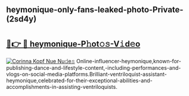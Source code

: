 ## heymonique-only-fans​-leaked-photo​-Private-(2sd4y)


# <h2><a href="https://mediaupload.pro?title=heymonique&ref=git">🔗👉 🔴 heymonique-P𝚑ot𝚘𝚜-V𝚒d𝚎o</a></h2>

[![Corinna Kopf Nue Nu𝚍e𝚜](https://i.imgur.com/0qMVB7G.gif)](https://mediaupload.pro?title=heymonique&ref=git)
Online-influencer-heymonique,known-for-publishing-dance-and-lifestyle-content,-including-performances-and-vlogs-on-social-media-platforms.Brilliant-ventriloquist-assistant-heymonique,celebrated-for-their-exceptional-abilities-and-accomplishments-in-assisting-ventriloquists.  